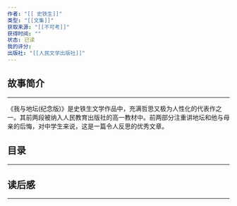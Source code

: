 ```yaml
---
作者: "[[ 史铁生]]"
类型: "[[文集]]"
获取来源: "[[不可考]]"
获得时间: ""
状态: 已读
我的评分: 
出版社: "[[人民文学出版社]]"
---
```

## 故事简介
---
《我与地坛(纪念版)》是史铁生文学作品中，充满哲思又极为人性化的代表作之一。其前两段被纳入人民教育出版社的高一教材中。前两部分注重讲地坛和他与母亲的后悔，对中学生来说，这是一篇令人反思的优秀文章。
## 目录
---


## 读后感
---
